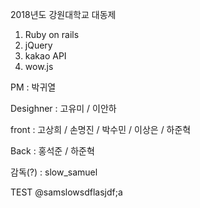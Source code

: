 2018년도 강원대학교 대동제

1.  Ruby on rails
2.  jQuery
3.  kakao API
4.  wow.js

PM : 박귀열

Desighner : 고유미 / 이안하

front : 고상희 / 손명진 / 박수민 / 이상은 / 하준혁

Back : 홍석준 / 하준혁

감독(?) : slow_samuel

TEST @samslowsdflasjdf;a